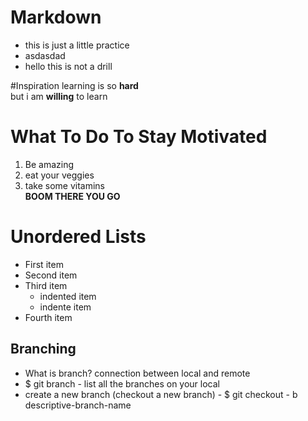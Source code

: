 # Markdown
- this is just a little practice  
- asdasdad  
- hello this is not a drill  


#Inspiration
learning is so **hard**  
but i am **willing** to learn  

# What To Do To Stay Motivated
1. Be amazing
2. eat your veggies
3. take some vitamins  
**BOOM THERE YOU GO**

# Unordered Lists   
- First item  
- Second item  
- Third item  
  - indented item  
  - indente item  
- Fourth item  

## Branching
- What is branch? connection between local and remote
- $ git branch - list all the branches on your local
- create a new branch (checkout a new branch) - $ git checkout - b descriptive-branch-name
